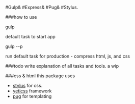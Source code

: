 #Gulp&
#Express&
#Pug&
#Stylus.

###how to use

gulp

default task to start app

gulp --p

run default task for production - compress html, js, and css

###todo
write explanation of all tasks and tools. a wip

###css & html
this package uses
  - [stylus](https://stylus-lang.com) for css.
  - [yeticss](https://yeticss.com) framework
  - [pug](https://pugjs.org) for templating

